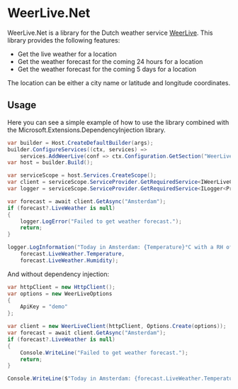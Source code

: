 ﻿# WeerLive.Net
WeerLive.Net is a library for the Dutch weather service [WeerLive](https://weerlive.nl/delen.php).
This library provides the following features:
- Get the live weather for a location
- Get the weather forecast for the coming 24 hours for a location
- Get the weather forecast for the coming 5 days for a location

The location can be either a city name or latitude and longitude coordinates.

## Usage
Here you can see a simple example of how to use the library combined with the Microsoft.Extensions.DependencyInjection library.
```csharp
var builder = Host.CreateDefaultBuilder(args);
builder.ConfigureServices((ctx, services) =>
    services.AddWeerLive(conf => ctx.Configuration.GetSection("WeerLive").Bind(conf)));
var host = builder.Build();

var serviceScope = host.Services.CreateScope();
var client = serviceScope.ServiceProvider.GetRequiredService<IWeerLiveClient>();
var logger = serviceScope.ServiceProvider.GetRequiredService<ILogger<Program>>();

var forecast = await client.GetAsync("Amsterdam");
if (forecast?.LiveWeather is null)
{
    logger.LogError("Failed to get weather forecast.");
    return;
}

logger.LogInformation("Today in Amsterdam: {Temperature}°C with a RH of {Humidity}%.",
    forecast.LiveWeather.Temperature,
    forecast.LiveWeather.Humidity);
```

And without dependency injection:
```csharp
var httpClient = new HttpClient();
var options = new WeerLiveOptions
{
    ApiKey = "demo"
};

var client = new WeerLiveClient(httpClient, Options.Create(options));
var forecast = await client.GetAsync("Amsterdam");
if (forecast?.LiveWeather is null)
{
    Console.WriteLine("Failed to get weather forecast.");
    return;
}

Console.WriteLine($"Today in Amsterdam: {forecast.LiveWeather.Temperature}°C with a RH of {forecast.LiveWeather.Humidity}%.");
```